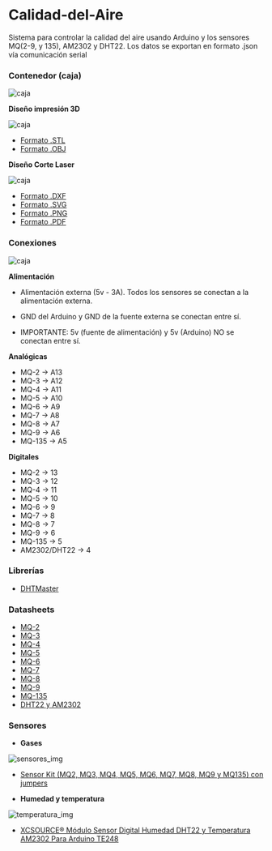 # Calidad-del-Aire
Sistema para controlar la calidad del aire usando Arduino y los sensores MQ(2-9, y 135), AM2302 y DHT22. Los datos se exportan en formato .json vía comunicación serial

### Contenedor (caja)

![caja](caja/caja_corte_laser_trasera.jpg)

**Diseño impresión 3D**

![caja](caja/caja_3d_frontal.png)

- [Formato .STL](caja/caja_design.png)
- [Formato .OBJ](caja/caja_design.png)

**Diseño Corte Laser**

![caja](caja/caja_concepto.jpg)

- [Formato .DXF](caja/caja_design.dxf)
- [Formato .SVG](caja/caja_design.svg)
- [Formato .PNG](caja/caja_design.png)
- [Formato .PDF](caja/caja_design.pdf)


### Conexiones

![caja](caja/caja_conexiones.jpg)

**Alimentación**

- Alimentación externa (5v - 3A). Todos los sensores se conectan a la alimentación externa.

- GND del Arduino y GND de la fuente externa se conectan entre sí.

- IMPORTANTE: 5v (fuente de alimentación) y 5v (Arduino) NO se conectan entre sí.

**Analógicas**

- MQ-2 -> A13
- MQ-3 -> A12
- MQ-4 -> A11
- MQ-5 -> A10
- MQ-6 -> A9
- MQ-7 -> A8
- MQ-8 -> A7
- MQ-9 -> A6
- MQ-135 -> A5

**Digitales**

- MQ-2 -> 13
- MQ-3 -> 12
- MQ-4 -> 11
- MQ-5 -> 10
- MQ-6 -> 9
- MQ-7 -> 8
- MQ-8 -> 7
- MQ-9 -> 6
- MQ-135 -> 5
- AM2302/DHT22 -> 4

### Librerías

- [DHTMaster](https://github.com/markruys/arduino-DHT)


### Datasheets

- [MQ-2](datasheets/MQ-2_datasheet.pdf)
- [MQ-3](datasheets/MQ-3_datasheet.pdf)
- [MQ-4](datasheets/MQ-4_datasheet.pdf)
- [MQ-5](datasheets/MQ-5_datasheet.pdf)
- [MQ-6](datasheets/MQ-6_datasheet.pdf)
- [MQ-7](datasheets/MQ-7_datasheet.pdf)
- [MQ-8](datasheets/MQ-8_datasheet.pdf)
- [MQ-9](datasheets/MQ-9_datasheet.pdf)
- [MQ-135](datasheets/MQ-135_datasheet.pdf)
- [DHT22 y AM2302](datasheets/DHT22_datasheet.pdf)

### Sensores

- **Gases**

![sensores_img](datasheets/sensores_amazon.jpg)

- [Sensor Kit (MQ2, MQ3, MQ4, MQ5, MQ6, MQ7, MQ8, MQ9 y MQ135) con jumpers](https://www.amazon.es/gp/product/B019GK4RNK)

- **Humedad y temperatura**

![temperatura_img](datasheets/temperatura_amazon.jpg)

- [XCSOURCE® Módulo Sensor Digital Humedad DHT22 y Temperatura AM2302 Para Arduino TE248](https://www.amazon.es/gp/product/B011U8GA40/)